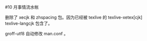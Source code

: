 #10 月事情流水帐

删除了 xecjk 和 zhspacing 包。因为已经被 texlive 的  texlive-xetex[cjk] texlive-langcjk 包含了。

groff-utf8 自动修改 man.conf 。






